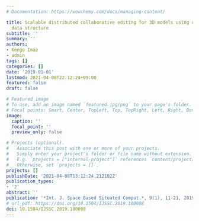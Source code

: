 ```yaml
---
# Documentation: https://wowchemy.com/docs/managing-content/

title: Scalable distributed collaborative editing for 3D models using conflict-free
  data structure
subtitle: ''
summary: ''
authors:
- Kengo Imae
- admin
tags: []
categories: []
date: '2019-01-01'
lastmod: 2021-04-08T22:12:24+09:00
featured: false
draft: false

# Featured image
# To use, add an image named `featured.jpg/png` to your page's folder.
# Focal points: Smart, Center, TopLeft, Top, TopRight, Left, Right, BottomLeft, Bottom, BottomRight.
image:
  caption: ''
  focal_point: ''
  preview_only: false

# Projects (optional).
#   Associate this post with one or more of your projects.
#   Simply enter your project's folder or file name without extension.
#   E.g. `projects = ["internal-project"]` references `content/project/deep-learning/index.md`.
#   Otherwise, set `projects = []`.
projects: []
publishDate: '2021-04-08T13:12:24.212102Z'
publication_types:
- '2'
abstract: ''
publication: '*Int. J. Space Based Situated Comput.*, 9(1), 11-21, 2019'
# url_pdf: https://doi.org/10.1504/IJSSC.2019.100008
doi: 10.1504/IJSSC.2019.100008
---
```

